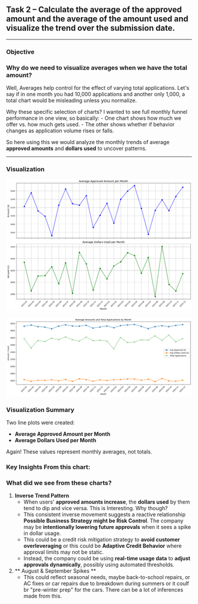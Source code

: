 ## Task 2 – Calculate the average of the approved amount and the average of the amount used and visualize the trend over the submission date.

---

### Objective  
### Why do we need to visualize averages when we have the total amount?
Well, Averages help control for the effect of varying total applications. Let's say if in one month you had 10,000 applications and another only 1,000, a total chart would be misleading unless you normalize.

Why these specific selection of charts?
I wanted to see full monthly funnel performance in one view, so basically:
	- One chart shows how much we offer vs. how much gets used.
	- The other shows whether if behavior changes as application volume rises or falls.
 
So here using this we would analyze the monthly trends of average **approved amounts** and **dollars used** to uncover patterns.

---

### Visualization

![Avg Approved vs Avg Used Line Plot](averages_comparison.png)

![Averages v/s Total Applications Plot](avgs_vs_total_applications.png)

### Visualization Summary

Two line plots were created:
- **Average Approved Amount per Month**
- **Average Dollars Used per Month**

Again! These values represent monthly averages, not totals.

### Key Insights From this chart:

### What did we see from these charts?

1. **Inverse Trend Pattern**  
   - When users' **approved amounts increase**, the **dollars used** by them tend to dip and vice versa. This is Interesting. Why though?
   - This consistent inverse movement suggests a reactive relationship **Possible Business Strategy might be Risk Control**. The company may be **intentionally lowering future approvals** when it sees a spike in dollar usage.
   - This could be a credit risk mitigation strategy to **avoid customer overleveraging** or this could be **Adaptive Credit Behavior**  where approval limits may not be static.
   - Instead, the company could be using **real-time usage data** to **adjust approvals dynamically**, possibly using automated thresholds.
2. ** August & September Spikes **
   - This could reflect seasonal needs, maybe back-to-school repairs, or AC fixes or car repairs due to breakdown during summers or it coulf br "pre-winter prep" for the cars. There can be a lot of inferences made from this. 



